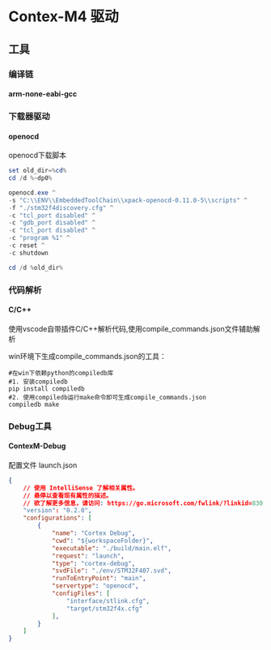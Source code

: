 # Contex-M4 驱动

## 工具

### 编译链

#### arm-none-eabi-gcc

### 下载器驱动

#### openocd

openocd下载脚本

```powershell
set old_dir=%cd%
cd /d %~dp0%

openocd.exe ^
-s "C:\\ENV\\EmbeddedToolChain\\xpack-openocd-0.11.0-5\\scripts" ^
-f "./stm32f4discovery.cfg" ^
-c "tcl_port disabled" ^
-c "gdb_port disabled" ^
-c "tcl_port disabled" ^
-c "program %1" ^
-c reset ^
-c shutdown

cd /d %old_dir%
```

### 代码解析

#### C/C++

 使用vscode自带插件C/C++解析代码,使用compile_commands.json文件辅助解析

win环境下生成compile_commands.json的工具：

```shell
#在win下依赖python的compiledb库
#1. 安装compiledb
pip install compiledb
#2. 使用compiledb运行make命令即可生成compile_commands.json
compiledb make
```

### Debug工具

#### ContexM-Debug

配置文件 launch.json

```json
{
	// 使用 IntelliSense 了解相关属性。 
	// 悬停以查看现有属性的描述。
	// 欲了解更多信息，请访问: https://go.microsoft.com/fwlink/?linkid=830387
	"version": "0.2.0",
	"configurations": [
		{
			"name": "Cortex Debug",
			"cwd": "${workspaceFolder}",
			"executable": "./build/main.elf",
			"request": "launch",
			"type": "cortex-debug",
			"svdFile": "./env/STM32F407.svd",
			"runToEntryPoint": "main",
			"servertype": "openocd",
			"configFiles": [
				"interface/stlink.cfg",
				"target/stm32f4x.cfg"
			],
		}
	]
}
```
